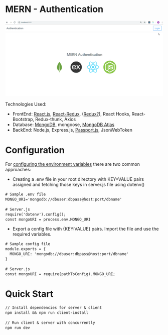 # MERN - Authentication
![](mern.gif)

Technologies Used:
- FrontEnd: [React.js](https://reactjs.org/), [React-Redux](https://react-redux.js.org/), ([Redux?](https://www.youtube.com/watch?v=3sjMRS1gJys)), React Hooks, React-Bootstrap, Redux-thunk, Axios
- Database: [MongoDB](https://www.mongodb.com/), mongoose, [MongoDB Atlas](https://cloud.mongodb.com)
- BackEnd: Node.js, Express.js, [Passport.js](http://www.passportjs.org/), JsonWebToken

# Configuration
For [configuring the environment variables](https://medium.com/the-node-js-collection/making-your-node-js-work-everywhere-with-environment-variables-2da8cdf6e786) there are two common approaches:
- Creating a .env file in your root directory with KEY=VALUE pairs assigned and fetching those keys in server.js file using dotenv()
```
# Sample .env file
MONGO_URI='mongodb://dbuser:dbpass@host:port/dbname'

# Server.js
require('dotenv').config();
const mongoURI = process.env.MONGO_URI
``` 
- Export a config file with {KEY:VALUE} pairs. Import the file and use the required variables.
```
# Sample config file
module.exports = {
  MONGO_URI: 'mongodb://dbuser:dbpass@host:port/dbname'
}

# Server.js
const mongoURI = require(pathToConfig).MONGO_URI;
```

# Quick Start
```
// Install dependencies for server & client
npm install && npm run client-install

// Run client & server with concurrently
npm run dev
```
